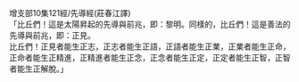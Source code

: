 增支部10集121經/先導經(莊春江譯)  
「比丘們！這是太陽昇起的先導與前兆，即：黎明。同樣的，比丘們！這是善法的先導與前兆，即：正見。  
比丘們！正見者能生正志，正志者能生正語，正語者能生正業，正業者能生正命，正命者能生正精進，正精進者能生正念，正念者能生正定，正定者能生正智，正智者能生正解脫。」  
  
  
